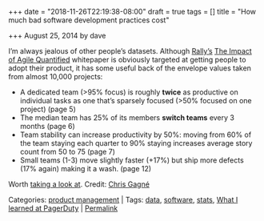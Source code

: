 +++
date = "2018-11-26T22:19:38-08:00"
draft = true
tags = []
title = "How much bad software development practices cost"

+++
August 25, 2014 by dave

I’m always jealous of other people’s datasets. Although [Rally’s](http://www.rallydev.com/resource/agile-performance-metrics-whitepaper) [The Impact of Agile Quantified](http://www.rallydev.com/sites/default/files/ImpactAgile_Quantified.pdf) whitepaper is obviously targeted at getting people to adopt their product, it has some useful back of the envelope values taken from almost 10,000 projects:

* A dedicated team (>95% focus) is roughly **twice** as productive on individual tasks as one that’s sparsely focused (>50% focused on one project) (page 5)
* The median team has 25% of its members **switch teams** every 3 months (page 6)
* Team stability can increase productivity by 50%: moving from 60% of the team staying each quarter to 90% staying increases average story count from 50 to 75 (page 7)
* Small teams (1-3) move slightly faster (+17%) but ship more defects (17% again) making it a wash. (page 12)

Worth [taking a look at](http://www.rallydev.com/resource/agile-performance-metrics-whitepaper). Credit: [Chris Gagné](http://chrisgagne.com/1701/rallys-impact-agile-quantified-white-paper/)

Categories: [product management](http://euri.ca/category/product-management/index.html) | Tags: [data](http://euri.ca/tag/data/index.html), [software](http://euri.ca/tag/software/index.html), [stats](http://euri.ca/tag/stats/index.html), [What I learned at PagerDuty](http://euri.ca/tag/what-i-learned-at-pagerduty/index.html) | [Permalink](http://euri.ca/2014/how-much-bad-software-development-practices-cost/index.html)